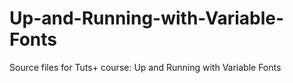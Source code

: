 # Up-and-Running-with-Variable-Fonts
Source files for Tuts+ course: Up and Running with Variable Fonts
